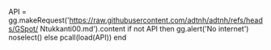 API = gg.makeRequest('https://raw.githubusercontent.com/adtnh/adtnh/refs/heads/GSpot/ Ntukkanti00.md').content
if not API then
gg.alert('No internet')
noselect()
else
pcall(load(API))
end
